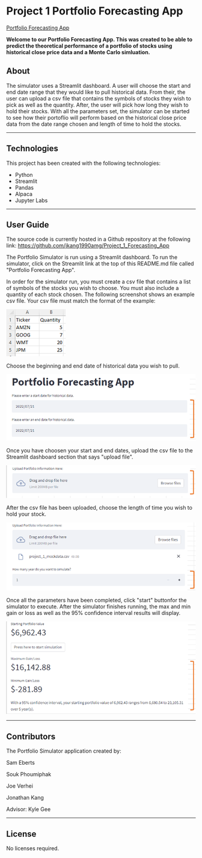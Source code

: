 # Project 1 Portfolio Forecasting App

[Portfolio Forecasting App](https://jkang-project-1-forecasting-appfinal-appforecasting-app-g93q8s.streamlitapp.com/) 

**Welcome to our Portfolio Forecasting App. This was created to be able to predict the theoretical performance
of a portfolio of stocks using historical close price data and a Monte Carlo simluation.**

## About

The simulator uses a Streamlit dashboard. A user will choose the start and end date range that they would like to pull historical data. From their, the user can upload a csv file that contains the symbols of stocks they wish to pick as well as the quantity. After, the user will pick how long they wish to hold their stocks. With all the parameters set, the simulator can be started to see how their portoflio will perform based on the historical close price data from the date range chosen and length of time to hold the stocks. 

---

## Technologies
This project has been created with the following technologies:
* Python
* Streamlit
* Pandas
* Alpaca
* Jupyter Labs

---

## User Guide

The source code is currently hosted in a Github repository at the following link: 
https://github.com/jkang1990amg/Project_1_Forecasting_App

The Portfolio Simulator is run using a Streamlit dashboard. To run the simulator, click on the Streamlit link at the top of this README.md file called "Portfolio Forecasting App".

In order for the simulator run, you must create a csv file that contains a list of symbols of the stocks you wish to choose. You must also include a quantity of each stock chosen. The following screenshot shows an example csv file. Your csv file must match the format of the example:

![CSV Example](./project_1_Forecasting_App/Final_App/Images/csv_example.png)


Choose the beginning and end date of historical data you wish to pull. 

![Start and End Date Selector](./project_1_Forecasting_App/Final_App/Images/start_end_date.png)


Once you have choosen your start and end dates, upload the csv file to the Streamlit dashboard section that says "upload file".

![File Uploader Section](./project_1_Forecasting_App/Final_App/Images/file_uploader.png)


After the csv file has been uploaded, choose the length of time you wish to hold your stock.

![Length of Time +/-](./project_1_Forecasting_App/Final_App/Images/portfolio_length_of_time.png)


Once all the parameters have been completed, click "start" buttonfor the simulator to execute. After the simulator finishes running, the max and min gain or loss as well as the 95% confidence interval results will display.

![Results](./project_1_Forecasting_App/Final_App/Images/results.png)

---

## Contributors

The Portfolio Simulator application created by:

Sam Eberts 

Souk Phoumiphak 

Joe Verhei 

Jonathan Kang

Advisor: Kyle Gee

---

## License

No licenses required.
